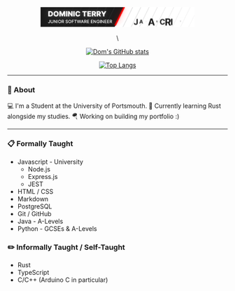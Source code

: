 
<section align="center">
  
  <img src="Banner.gif" width="70%"/>
  
\  
 
[![Dom's GitHub stats](https://github-readme-stats.vercel.app/api?username=UP2005991&count_private=true&show_icons=true&theme=vision-friendly-dark)](https://github.com/anuraghazra/github-readme-stats)
    
[![Top Langs](https://github-readme-stats.vercel.app/api/top-langs/?username=UP2005991&layout=compact&theme=vision-friendly-dark)](https://github.com/anuraghazra/github-readme-stats)
    

</section>

----

### 🧭 About

💻 I'm a Student at the University of Portsmouth.
🦀 Currently learning Rust alongside my studies.
🪂 Working on building my portfolio :)

----

### 📋 Formally Taught

- Javascript - University
  + Node.js
  + Express.js
  + JEST
- HTML / CSS
- Markdown
- PostgreSQL
- Git / GitHub
- Java - A-Levels
- Python - GCSEs & A-Levels

### ✏️ Informally Taught / Self-Taught

- Rust
- TypeScript
- C/C++ (Arduino C in particular)


